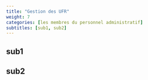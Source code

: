 ```yaml
---
title: "Gestion des UFR"
weight: 7
categories: [les membres du personnel administratif]
subtitles: [sub1, sub2]
---
```


## sub1

## sub2
